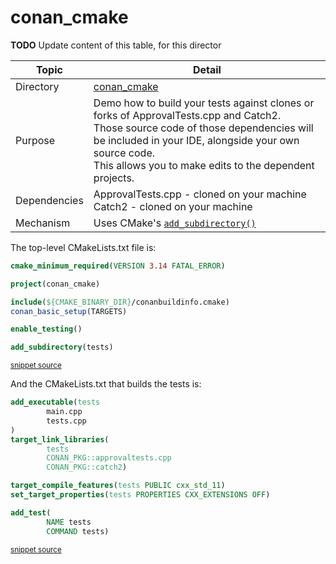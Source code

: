 <!--
GENERATED FILE - DO NOT EDIT
This file was generated by [MarkdownSnippets](https://github.com/SimonCropp/MarkdownSnippets).
Source File: /conan_cmake/mdsource/README.source.md
To change this file edit the source file and then execute ./run_markdown_templates.sh.
-->

# conan_cmake

 <!-- include: conan_cmake. path: /conan_cmake/mdsource/conan_cmake.include.md -->
**TODO** Update content of this table, for this director

| Topic        | Detail                                                       |
| ------------ | ------------------------------------------------------------ |
| Directory    | [conan_cmake](/conan_cmake/)                        |
| Purpose      | Demo how to build your tests against clones or forks of ApprovalTests.cpp and Catch2.<br />Those source code of those dependencies will be included in your IDE, alongside your own source code.<br />This allows you to make edits to the dependent projects. |
| Dependencies | ApprovalTests.cpp - cloned on your machine<br />Catch2 - cloned on your machine |
| Mechanism    | Uses CMake's [`add_subdirectory()`](https://cmake.org/cmake/help/latest/command/add_subdirectory.html) |
 <!-- end include: conan_cmake. path: /conan_cmake/mdsource/conan_cmake.include.md -->

The top-level CMakeLists.txt file is:

 <!-- include: inc_conan_cmake_cmakelists. path: /conan_cmake/mdsource/inc_conan_cmake_cmakelists.include.md -->

```cmake
cmake_minimum_required(VERSION 3.14 FATAL_ERROR)

project(conan_cmake)

include(${CMAKE_BINARY_DIR}/conanbuildinfo.cmake)
conan_basic_setup(TARGETS)

enable_testing()

add_subdirectory(tests)
```
<sup><a href='https://github.com/claremacrae/ApprovalTests.cpp.CMakeSamples/blob/master/./conan_cmake/CMakeLists.txt' title='File snippet was copied from'>snippet source</a></sup>
 <!-- end include: inc_conan_cmake_cmakelists. path: /conan_cmake/mdsource/inc_conan_cmake_cmakelists.include.md -->

And the CMakeLists.txt that builds the tests is:

 <!-- include: inc_conan_cmake_tests_cmakelists. path: /conan_cmake/mdsource/inc_conan_cmake_tests_cmakelists.include.md -->

```cmake
add_executable(tests
        main.cpp
        tests.cpp
)
target_link_libraries(
        tests
        CONAN_PKG::approvaltests.cpp
        CONAN_PKG::catch2)

target_compile_features(tests PUBLIC cxx_std_11)
set_target_properties(tests PROPERTIES CXX_EXTENSIONS OFF)

add_test(
        NAME tests
        COMMAND tests)
```
<sup><a href='https://github.com/claremacrae/ApprovalTests.cpp.CMakeSamples/blob/master/./conan_cmake/tests/CMakeLists.txt' title='File snippet was copied from'>snippet source</a></sup>
 <!-- end include: inc_conan_cmake_tests_cmakelists. path: /conan_cmake/mdsource/inc_conan_cmake_tests_cmakelists.include.md -->
